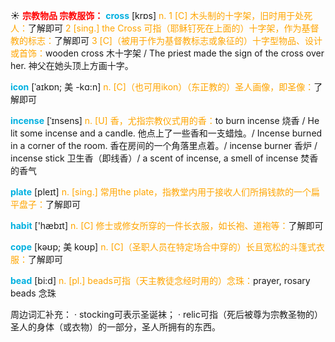 ☀ <font color="red">**宗教物品 宗教服饰：**</font>
<font color="sky blue">**cross**</font> [krɒs] 
<font color="orange">n. 1 [C] 木头制的十字架，旧时用于处死人：</font>了解即可 <font color="orange">2 [sing.] the Cross 可指（耶稣钉死在上面的）十字架，作为基督教的标志：</font>了解即可 <font color="orange">3 [C]（被用于作为基督教标志或象征的）十字型物品、设计或首饰：</font>wooden cross 木十字架 / The priest made the sign of the cross over her. 神父在她头顶上方画十字。
           
<font color="sky blue">**icon**</font> [ˈaɪkɒn; 美 -kɑ:n]
<font color="orange">n. [C]（也可用ikon）（东正教的）圣人画像，即圣像：</font>了解即可           

<font color="sky blue">**incense**</font> [ˈɪnsens]
<font color="orange">n. [U] 香，尤指宗教仪式用的香：</font>to burn incense 烧香 / He lit some incense and a candle. 他点上了一些香和一支蜡烛。/ Incense burned in a corner of the room. 香在房间的一个角落里点着。/ incense burner 香炉 / incense stick 卫生香（即线香）/ a scent of incense, a smell of incense 焚香的香气

<font color="sky blue">**plate**</font> [pleɪt] 
<font color="orange">n. [sing.] 常用the plate，指教堂内用于接收人们所捐钱款的一个扁平盘子：</font>了解即可

<font color="sky blue">**habit**</font> ['hæbɪt] 
<font color="orange">n. [C] 修士或修女所穿的一件长衣服，如长袍、道袍等：</font>了解即可
           
<font color="sky blue">**cope**</font> [kəʊp; 美 koʊp]
<font color="orange">n. [C]（圣职人员在特定场合中穿的）长且宽松的斗篷式衣服：</font>了解即可

<font color="sky blue">**bead**</font> [bi:d]
<font color="orange">n. [pl.] beads可指（天主教徒念经时用的）念珠：</font>prayer, rosary beads 念珠

周边词汇补充：
· stocking可表示圣诞袜；
· relic可指（死后被尊为宗教圣物的）圣人的身体（或衣物）的一部分，圣人所拥有的东西。
